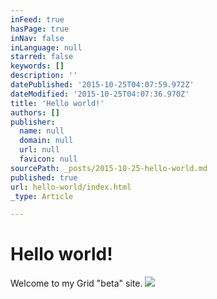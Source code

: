 ```yaml
---
inFeed: true
hasPage: true
inNav: false
inLanguage: null
starred: false
keywords: []
description: ''
datePublished: '2015-10-25T04:07:59.972Z'
dateModified: '2015-10-25T04:07:36.970Z'
title: 'Hello world!'
authors: []
publisher:
  name: null
  domain: null
  url: null
  favicon: null
sourcePath: _posts/2015-10-25-hello-world.md
published: true
url: hello-world/index.html
_type: Article

---
```

# Hello world!

Welcome to my Grid "beta" site.
![](https://the-grid-user-content.s3-us-west-2.amazonaws.com/de9337b7-1f59-4f7a-a353-46a5f9eb40f7.jpg)